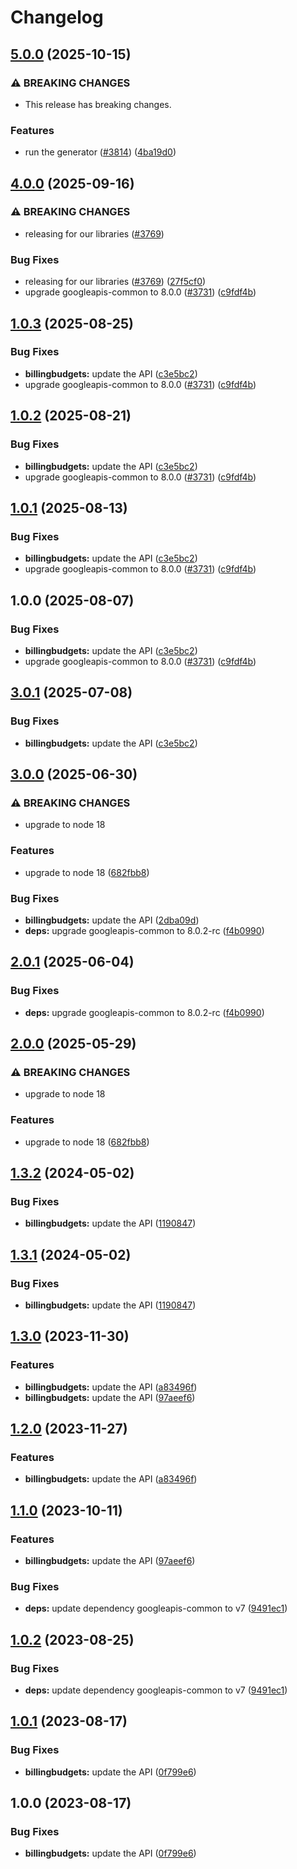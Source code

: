 # Changelog

## [5.0.0](https://github.com/googleapis/google-api-nodejs-client/compare/billingbudgets-v4.0.0...billingbudgets-v5.0.0) (2025-10-15)


### ⚠ BREAKING CHANGES

* This release has breaking changes.

### Features

* run the generator ([#3814](https://github.com/googleapis/google-api-nodejs-client/issues/3814)) ([4ba19d0](https://github.com/googleapis/google-api-nodejs-client/commit/4ba19d068b2b8deb28d773ebc6a3418f5e4a7162))

## [4.0.0](https://github.com/googleapis/google-api-nodejs-client/compare/billingbudgets-v3.0.1...billingbudgets-v4.0.0) (2025-09-16)


### ⚠ BREAKING CHANGES

* releasing for our libraries ([#3769](https://github.com/googleapis/google-api-nodejs-client/issues/3769))

### Bug Fixes

* releasing for our libraries ([#3769](https://github.com/googleapis/google-api-nodejs-client/issues/3769)) ([27f5cf0](https://github.com/googleapis/google-api-nodejs-client/commit/27f5cf0a0190a5e8e8bf970f7a7cf77c409f093e))
* upgrade googleapis-common to 8.0.0  ([#3731](https://github.com/googleapis/google-api-nodejs-client/issues/3731)) ([c9fdf4b](https://github.com/googleapis/google-api-nodejs-client/commit/c9fdf4b34d6c9bcf608eee35dd281d4680be9797))

## [1.0.3](https://github.com/googleapis/google-api-nodejs-client/compare/billingbudgets-v1.0.2...billingbudgets-v1.0.3) (2025-08-25)


### Bug Fixes

* **billingbudgets:** update the API ([c3e5bc2](https://github.com/googleapis/google-api-nodejs-client/commit/c3e5bc2d986acc777d2fd265718d419e9466da1a))
* upgrade googleapis-common to 8.0.0  ([#3731](https://github.com/googleapis/google-api-nodejs-client/issues/3731)) ([c9fdf4b](https://github.com/googleapis/google-api-nodejs-client/commit/c9fdf4b34d6c9bcf608eee35dd281d4680be9797))

## [1.0.2](https://github.com/googleapis/google-api-nodejs-client/compare/billingbudgets-v1.0.1...billingbudgets-v1.0.2) (2025-08-21)


### Bug Fixes

* **billingbudgets:** update the API ([c3e5bc2](https://github.com/googleapis/google-api-nodejs-client/commit/c3e5bc2d986acc777d2fd265718d419e9466da1a))
* upgrade googleapis-common to 8.0.0  ([#3731](https://github.com/googleapis/google-api-nodejs-client/issues/3731)) ([c9fdf4b](https://github.com/googleapis/google-api-nodejs-client/commit/c9fdf4b34d6c9bcf608eee35dd281d4680be9797))

## [1.0.1](https://github.com/googleapis/google-api-nodejs-client/compare/billingbudgets-v1.0.0...billingbudgets-v1.0.1) (2025-08-13)


### Bug Fixes

* **billingbudgets:** update the API ([c3e5bc2](https://github.com/googleapis/google-api-nodejs-client/commit/c3e5bc2d986acc777d2fd265718d419e9466da1a))
* upgrade googleapis-common to 8.0.0  ([#3731](https://github.com/googleapis/google-api-nodejs-client/issues/3731)) ([c9fdf4b](https://github.com/googleapis/google-api-nodejs-client/commit/c9fdf4b34d6c9bcf608eee35dd281d4680be9797))

## 1.0.0 (2025-08-07)


### Bug Fixes

* **billingbudgets:** update the API ([c3e5bc2](https://github.com/googleapis/google-api-nodejs-client/commit/c3e5bc2d986acc777d2fd265718d419e9466da1a))
* upgrade googleapis-common to 8.0.0  ([#3731](https://github.com/googleapis/google-api-nodejs-client/issues/3731)) ([c9fdf4b](https://github.com/googleapis/google-api-nodejs-client/commit/c9fdf4b34d6c9bcf608eee35dd281d4680be9797))

## [3.0.1](https://github.com/googleapis/google-api-nodejs-client/compare/billingbudgets-v3.0.0...billingbudgets-v3.0.1) (2025-07-08)


### Bug Fixes

* **billingbudgets:** update the API ([c3e5bc2](https://github.com/googleapis/google-api-nodejs-client/commit/c3e5bc2d986acc777d2fd265718d419e9466da1a))

## [3.0.0](https://github.com/googleapis/google-api-nodejs-client/compare/billingbudgets-v2.0.1...billingbudgets-v3.0.0) (2025-06-30)


### ⚠ BREAKING CHANGES

* upgrade to node 18

### Features

* upgrade to node 18 ([682fbb8](https://github.com/googleapis/google-api-nodejs-client/commit/682fbb869189ae92b3e9a194d37d0548af0c1f92))


### Bug Fixes

* **billingbudgets:** update the API ([2dba09d](https://github.com/googleapis/google-api-nodejs-client/commit/2dba09d152ff17e2d1197677702d2cbf53095355))
* **deps:** upgrade googleapis-common to 8.0.2-rc ([f4b0990](https://github.com/googleapis/google-api-nodejs-client/commit/f4b099071040cfbcfe4a2e7d487d45ee93b369e0))

## [2.0.1](https://github.com/googleapis/google-api-nodejs-client/compare/billingbudgets-v2.0.0...billingbudgets-v2.0.1) (2025-06-04)


### Bug Fixes

* **deps:** upgrade googleapis-common to 8.0.2-rc ([f4b0990](https://github.com/googleapis/google-api-nodejs-client/commit/f4b099071040cfbcfe4a2e7d487d45ee93b369e0))

## [2.0.0](https://github.com/googleapis/google-api-nodejs-client/compare/billingbudgets-v1.3.2...billingbudgets-v2.0.0) (2025-05-29)


### ⚠ BREAKING CHANGES

* upgrade to node 18

### Features

* upgrade to node 18 ([682fbb8](https://github.com/googleapis/google-api-nodejs-client/commit/682fbb869189ae92b3e9a194d37d0548af0c1f92))

## [1.3.2](https://github.com/googleapis/google-api-nodejs-client/compare/billingbudgets-v1.3.1...billingbudgets-v1.3.2) (2024-05-02)


### Bug Fixes

* **billingbudgets:** update the API ([1190847](https://github.com/googleapis/google-api-nodejs-client/commit/1190847e882070097b0ef0fc74f23c5f162ecd16))

## [1.3.1](https://github.com/googleapis/google-api-nodejs-client/compare/billingbudgets-v1.3.0...billingbudgets-v1.3.1) (2024-05-02)


### Bug Fixes

* **billingbudgets:** update the API ([1190847](https://github.com/googleapis/google-api-nodejs-client/commit/1190847e882070097b0ef0fc74f23c5f162ecd16))

## [1.3.0](https://github.com/googleapis/google-api-nodejs-client/compare/billingbudgets-v1.2.0...billingbudgets-v1.3.0) (2023-11-30)


### Features

* **billingbudgets:** update the API ([a83496f](https://github.com/googleapis/google-api-nodejs-client/commit/a83496f3d43778e03f0c797ad7c02b980fa7cd0a))
* **billingbudgets:** update the API ([97aeef6](https://github.com/googleapis/google-api-nodejs-client/commit/97aeef6dafcac1374af5157a67602526d53876ef))

## [1.2.0](https://github.com/googleapis/google-api-nodejs-client/compare/billingbudgets-v1.1.0...billingbudgets-v1.2.0) (2023-11-27)


### Features

* **billingbudgets:** update the API ([a83496f](https://github.com/googleapis/google-api-nodejs-client/commit/a83496f3d43778e03f0c797ad7c02b980fa7cd0a))

## [1.1.0](https://github.com/googleapis/google-api-nodejs-client/compare/billingbudgets-v1.0.2...billingbudgets-v1.1.0) (2023-10-11)


### Features

* **billingbudgets:** update the API ([97aeef6](https://github.com/googleapis/google-api-nodejs-client/commit/97aeef6dafcac1374af5157a67602526d53876ef))


### Bug Fixes

* **deps:** update dependency googleapis-common to v7 ([9491ec1](https://github.com/googleapis/google-api-nodejs-client/commit/9491ec1cdc3c413e7d73edcfcd59cf5c28a7c855))

## [1.0.2](https://github.com/googleapis/google-api-nodejs-client/compare/billingbudgets-v1.0.1...billingbudgets-v1.0.2) (2023-08-25)


### Bug Fixes

* **deps:** update dependency googleapis-common to v7 ([9491ec1](https://github.com/googleapis/google-api-nodejs-client/commit/9491ec1cdc3c413e7d73edcfcd59cf5c28a7c855))

## [1.0.1](https://github.com/googleapis/google-api-nodejs-client/compare/billingbudgets-v1.0.0...billingbudgets-v1.0.1) (2023-08-17)


### Bug Fixes

* **billingbudgets:** update the API ([0f799e6](https://github.com/googleapis/google-api-nodejs-client/commit/0f799e65a588c1e7ef83112c7306b8b98cb7ea89))

## 1.0.0 (2023-08-17)


### Bug Fixes

* **billingbudgets:** update the API ([0f799e6](https://github.com/googleapis/google-api-nodejs-client/commit/0f799e65a588c1e7ef83112c7306b8b98cb7ea89))
